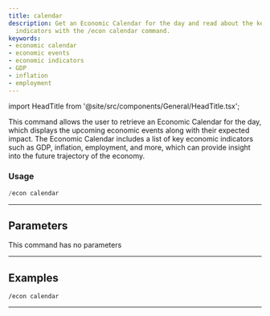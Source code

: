 ```yaml
---
title: calendar
description: Get an Economic Calendar for the day and read about the key economic
  indicators with the /econ calendar command.
keywords:
- economic calendar
- economic events
- economic indicators
- GDP
- inflation
- employment
---
```


import HeadTitle from '@site/src/components/General/HeadTitle.tsx';

<HeadTitle title="economy: calendar - Discord Reference | OpenBB Bot Docs" />

This command allows the user to retrieve an Economic Calendar for the day, which displays the upcoming economic events along with their expected impact. The Economic Calendar includes a list of key economic indicators such as GDP, inflation, employment, and more, which can provide insight into the future trajectory of the economy.

### Usage

```python wordwrap
/econ calendar
```

---

## Parameters

This command has no parameters



---

## Examples

```
/econ calendar
```
---
